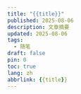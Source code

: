 ```yaml
---
title: "{{title}}"
published: 2025-08-06
description: 文章摘要
updated: 2025-08-06
tags:
  - 随笔
draft: false
pin: 0
toc: true
lang: zh
abbrlink: {{title}}
---
```

